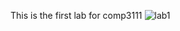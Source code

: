 This is the first lab for comp3111
![lab1](https://github.com/Andychung1229/Comp3111LEx/assets/144536780/e51b782e-df2d-43f4-8329-9ded8a600ac0)
